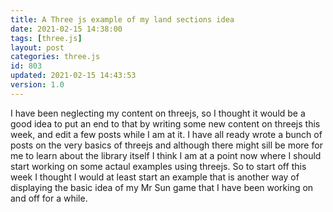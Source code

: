 ```yaml
---
title: A Three js example of my land sections idea
date: 2021-02-15 14:38:00
tags: [three.js]
layout: post
categories: three.js
id: 803
updated: 2021-02-15 14:43:53
version: 1.0
---
```


I have been neglecting my content on threejs, so I thought it would be a good idea to put an end to that by writing some new content on threejs this week, and edit a few posts while I am at it. I have all ready wrote a bunch of posts on the very basics of threejs and although there might sill be more for me to learn about the library itself I think I am at a point now where I should start working on some actaul examples using threejs. So to start off this week I thought I would at least start an example that is another way of displaying the basic idea of my Mr Sun game that I have been working on and off for a while.

<!-- more -->
